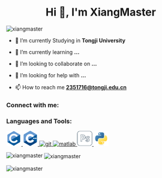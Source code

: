 <h1 align="center">Hi 👋, I'm XiangMaster</h1>
<p align="left"> <img src="https://komarev.com/ghpvc/?username=xiangmaster&label=Profile%20views&color=0e75b6&style=flat" alt="xiangmaster" /> </p>

- 🔭 I’m currently Studying in **Tongji University**

- 🌱 I’m currently learning **...**

- 👯 I’m looking to collaborate on **...**

- 🤝 I’m looking for help with **...**

- 📫 How to reach me **2351716@tongji.edu.cn**

<h3 align="left">Connect with me:</h3>
<p align="left">
</p>

<h3 align="left">Languages and Tools:</h3>
<p align="left"> <a href="https://www.cprogramming.com/" target="_blank" rel="noreferrer"> <img src="https://raw.githubusercontent.com/devicons/devicon/master/icons/c/c-original.svg" alt="c" width="40" height="40"/> </a> <a href="https://www.w3schools.com/cpp/" target="_blank" rel="noreferrer"> <img src="https://raw.githubusercontent.com/devicons/devicon/master/icons/cplusplus/cplusplus-original.svg" alt="cplusplus" width="40" height="40"/> </a> <a href="https://git-scm.com/" target="_blank" rel="noreferrer"> <img src="https://www.vectorlogo.zone/logos/git-scm/git-scm-icon.svg" alt="git" width="40" height="40"/> </a> <a href="https://www.mathworks.com/" target="_blank" rel="noreferrer"> <img src="https://upload.wikimedia.org/wikipedia/commons/2/21/Matlab_Logo.png" alt="matlab" width="40" height="40"/> </a> <a href="https://www.photoshop.com/en" target="_blank" rel="noreferrer"> <img src="https://raw.githubusercontent.com/devicons/devicon/master/icons/photoshop/photoshop-line.svg" alt="photoshop" width="40" height="40"/> </a> <a href="https://www.python.org" target="_blank" rel="noreferrer"> <img src="https://raw.githubusercontent.com/devicons/devicon/master/icons/python/python-original.svg" alt="python" width="40" height="40"/> </a> </p>

<p><img align="left" src="https://github-readme-stats.vercel.app/api/top-langs?username=xiangmaster&show_icons=true&locale=en&layout=compact" alt="xiangmaster" /></p>

<p>&nbsp;<img align="center" src="https://github-readme-stats.vercel.app/api?username=xiangmaster&show_icons=true&locale=en" alt="xiangmaster" /></p>

<p><img align="center" src="https://github-readme-streak-stats.herokuapp.com/?user=xiangmaster&" alt="xiangmaster" /></p>
